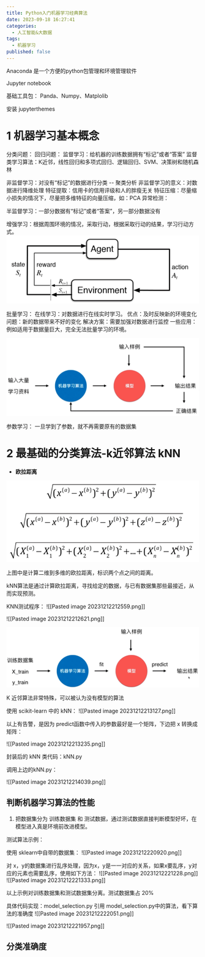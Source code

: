 ```yaml
---
title: Python入门机器学习经典算法
date: 2023-09-18 16:27:41
categories:
  - 人工智能&大数据
tags:
  - 机器学习
published: false
---
```






Anaconda 是一个方便的python包管理和环境管理软件

Jupyter notebook

基础工具包：
Panda、Numpy、Matplolib


安装 jupyterthemes


# 1 机器学习基本概念

分类问题：
回归问题：
监督学习：给机器的训练数据拥有“标记”或者“答案”
	监督类学习算法：K近邻，线性回归和多项式回归、逻辑回归、SVM、决策树和随机森林

非监督学习：对没有“标记”的数据进行分类 -- 聚类分析
非监督学习的意义：对数据进行降维处理
	特征提取：信用卡的信用评级和人的胖瘦无关
	特征压缩：尽量缩小损失的情况下，尽量把多维特征的向量压缩，如：PCA
	异常检测：

半监督学习：一部分数据有“标记”或者“答案”，另一部分数据没有

增强学习：根据周围环境的情况，采取行动，根据采取行动的结果，学习行动方式。
![](https://raw.githubusercontent.com/BaihlUp/Figurebed/master/2023/20231210183041.png)


批量学习：
在线学习：对数据进行在线实时学习。
	优点：及时反映新的环境变化
	问题：新的数据带来不好的变化
	解决方案：需要加强对数据进行监控
	一些应用：例如适用于数据量巨大，完全无法批量学习的环境。

![](https://raw.githubusercontent.com/BaihlUp/Figurebed/master/2023/20231210183621.png)

参数学习：
	一旦学到了参数，就不再需要原有的数据集


# 2 最基础的分类算法-k近邻算法 kNN


- **欧拉距离**

![](https://raw.githubusercontent.com/BaihlUp/Figurebed/master/2023/20231210194323.png)

上图中是计算二维到多维的欧拉距离，标识两个点之间的距离。

kNN算法是通过计算欧拉距离，寻找给定的数据，与已有数据集那些最接近，从而实现预测。

KNN测试程序：
![[Pasted image 20231212212559.png]]

![[Pasted image 20231212212621.png]]

![](https://raw.githubusercontent.com/BaihlUp/Figurebed/master/2023/20231212212742.png)

K 近邻算法非常特殊，可以被认为没有模型的算法

使用 scikit-learn 中的 kNN：
![[Pasted image 20231212213127.png]]

以上有告警，是因为 predict函数中传入的参数最好是一个矩阵，下边把 x 转换成矩阵：

![[Pasted image 20231212213235.png]]

封装后的 kNN 类代码：kNN.py

调用上边的kNN.py：

![[Pasted image 20231212214039.png]]


## 判断机器学习算法的性能

1. 把数据集分为 训练数据集 和 测试数据，通过测试数据直接判断模型好坏，在模型进入真是环境前改进模型。

测试算法示例：

使用 sklearn中自带的数据集：
![[Pasted image 20231212220920.png]]

对 x，y的数据集进行乱序处理，因为x，y是一一对应的关系，如果x要乱序，y对应的元素也需要乱序，使用如下方法：
![[Pasted image 20231212221228.png]]
![[Pasted image 20231212221333.png]]

以上示例对训练数据集和测试数据集分离。测试数据集占 20%

具体代码实现：model_selection.py
引用 model_selection.py中的算法，看下算法的准确度
![[Pasted image 20231212222051.png]]


![[Pasted image 20231212221957.png]]


## 分类准确度



